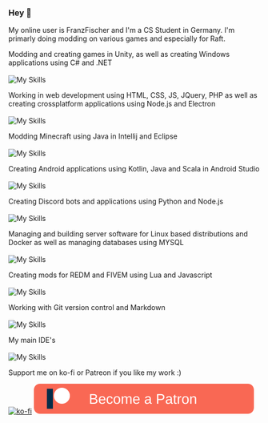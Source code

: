 ### Hey :wave:

My online user is FranzFischer and I'm a CS Student in Germany. I'm primarly doing modding on various games and especially for Raft.

Modding and creating games in Unity, as well as creating Windows applications using C# and .NET
\
\
![My Skills](https://skillicons.dev/icons?i=cs,dotnet,unity,windows)

Working in web development using HTML, CSS, JS, JQuery, PHP as well as creating crossplatform applications using Node.js and Electron
\
\
![My Skills](https://skillicons.dev/icons?i=html,css,js,jquery,php,nodejs,electron)

Modding Minecraft using Java in Intellij and Eclipse 
\
\
![My Skills](https://skillicons.dev/icons?i=java,idea,eclipse)

Creating Android applications using Kotlin, Java and Scala in Android Studio
\
\
![My Skills](https://skillicons.dev/icons?i=kotlin,java,scala,androidstudio)

Creating Discord bots and applications using Python and Node.js
\
\
![My Skills](https://skillicons.dev/icons?i=py,nodejs,discord,bots,anaconda)

Managing and building server software for Linux based distributions and Docker as well as managing databases using MYSQL
\
\
![My Skills](https://skillicons.dev/icons?i=bash,linux,ubuntu,debian,arch,docker,mysql)

Creating mods for REDM and FIVEM using Lua and Javascript
\
\
![My Skills](https://skillicons.dev/icons?i=lua,js)

Working with Git version control and Markdown
\
\
![My Skills](https://skillicons.dev/icons?i=git,github,gitlab,md,latex)

My main IDE's
\
\
![My Skills](https://skillicons.dev/icons?i=visualstudio,vscode)

Support me on ko-fi or Patreon if you like my work :)

[![ko-fi](https://ko-fi.com/img/githubbutton_sm.svg)](https://ko-fi.com/U7U1XZHXW)
[![Patreon](https://raw.githubusercontent.com/FranzFischer78/FranzFischer78/f4ca03dcb1f915195c2eb37e5f217e8b1f9b455d/PatreonButton.svg)](https://patreon.com/FranzFischer?utm_medium=unknown&utm_source=join_link&utm_campaign=creatorshare_creator&utm_content=copyLink)
